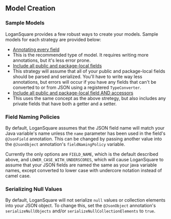 ## Model Creation

### Sample Models

LoganSquare provides a few robust ways to create your models. Sample models for each strategy are provided below:

 * [Annotating every field](AnnotationsOnlyModel.md)
  * This is the recommended type of model. It requires writing more annotations, but it's less error prone.
 * [Include all public and package-local fields](PrivateFieldsModel.md)
  * This strategy will assume that all of your public and package-local fields should be parsed and serialized. You'll have to write way less annotations, but errors will occur if you have any fields that can't be converted to or from JSON using a registered `TypeConverter`.
 * [Include all public and package-local field AND accessors](PrivateFieldsAndAccessorsModel.md)
  * This uses the same concept as the above stretegy, but also includes any private fields that have both a getter and a setter.

### Field Naming Policies

By default, LoganSquare assumes that the JSON field name will match your Java variable's name unless the `name` parameter has been used in the field's `@JsonField` annotation. This can be changed by passing another value into the `@JsonObject` annotation's `fieldNamingPolicy` variable. 

Currently the only options are `FIELD_NAME`, which is the default described above, and `LOWER_CASE_WITH_UNDERSCORES`, which will cause LoganSquare to assume that your JSON fields are named the same as your java variable names, except converted to lower case with undercore notation instead of camel case.

### Serializing Null Values

By default, LoganSquare will not serialize `null` values or collection elements into your JSON object. To change this, set the `@JsonObject` annotation's `serializeNullObjects` and/or `serializeNullCollectionElements` to `true`.